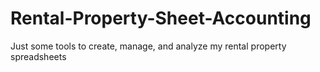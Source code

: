 # Rental-Property-Sheet-Accounting
Just some tools to create, manage, and analyze my rental property spreadsheets
